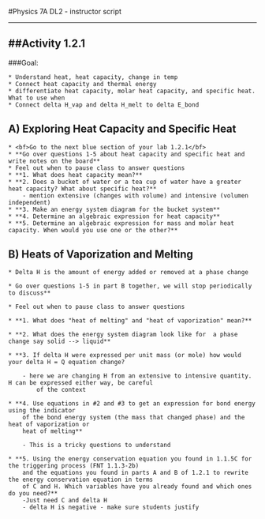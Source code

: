 #Physics 7A DL2 - instructor script

-----------------------
##Activity 1.2.1
-----------------------

###Goal:

	* Understand heat, heat capacity, change in temp
	* Connect heat capacity and thermal energy
	* differentiate heat capacity, molar heat capacity, and specific heat. What to use when
	* Connect delta H_vap and delta H_melt to delta E_bond


## A) Exploring Heat Capacity and Specific Heat

	* <bf>Go to the next blue section of your lab 1.2.1</bf>
	* **Go over questions 1-5 about heat capacity and specific heat and write notes on the board**
	* Feel out when to pause class to answer questions
	* **1. What does heat capacity mean?**
	* **2. Does a bucket of water or a tea cup of water have a greater heat capacity? What about specific heat?**
		- mention extensive (changes with volume) and intensive (volumen independent)
	* **3. Make an energy system diagram for the bucket system**
	* **4. Determine an algebraic expression for heat capacity**
	* **5. Determine an algebraic expression for mass and molar heat capacity. When would you use one or the other?**

## B) Heats of Vaporization and Melting

	* Delta H is the amount of energy added or removed at a phase change

	* Go over questions 1-5 in part B together, we will stop periodically to discuss**

	* Feel out when to pause class to answer questions

	* **1. What does "heat of melting" and "heat of vaporization" mean?**

	* **2. What does the energy system diagram look like for  a phase change say solid --> liquid**

	* **3. If delta H were expressed per unit mass (or mole) how would your delta H = Q equation change?

		- here we are changing H from an extensive to intensive quantity. H can be expressed either way, be careful
			of the context

	* **4. Use equations in #2 and #3 to get an expression for bond energy using the indicator
		of the bond energy system (the mass that changed phase) and the heat of vaporization or
		heat of melting**

		- This is a tricky questions to understand

	* **5. Using the energy conservation equation you found in 1.1.5C for the triggering process (FNT 1.1.3-2b)
		and the equations you found in parts A and B of 1.2.1 to rewrite the energy conservation equation in terms
		of C and H. Which variables have you already found and which ones do you need?**
		-Just need C and delta H
		- delta H is negative - make sure students justify
